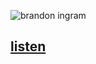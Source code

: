 ![brandon ingram](https://cdn.nba.com/headshots/nba/latest/1040x760/1627742.png)  

## [listen](https://youtu.be/igEt4STC24k?si=i4Ax_JTTuPvo3TAA)
